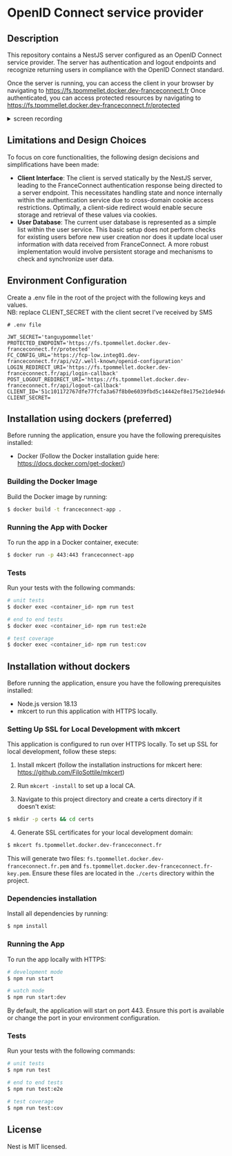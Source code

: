 # OpenID Connect service provider

## Description

This repository contains a NestJS server configured as an OpenID Connect service provider. The server has authentication and logout endpoints and recognize returning users in compliance with the OpenID Connect standard.

Once the server is running, you can access the client in your browser by navigating to https://fs.tpommellet.docker.dev-franceconnect.fr
Once authenticated, you can access protected resources by navigating to https://fs.tpommellet.docker.dev-franceconnect.fr/protected

<details>
<summary>screen recording</summary>

https://github.com/tangzpmlt/franceconnect/assets/149596556/b520f2e5-5c89-46c6-a9bf-cdb5c93cd367

</details>

## Limitations and Design Choices

To focus on core functionalities, the following design decisions and simplifications have been made:

- <b>Client Interface</b>: The client is served statically by the NestJS server, leading to the FranceConnect authentication response being directed to a server endpoint. This necessitates handling state and nonce internally within the authentication service due to cross-domain cookie access restrictions. Optimally, a client-side redirect would enable secure storage and retrieval of these values via cookies.
- <b>User Database</b>: The current user database is represented as a simple list within the user service. This basic setup does not perform checks for existing users before new user creation nor does it update local user information with data received from FranceConnect. A more robust implementation would involve persistent storage and mechanisms to check and synchronize user data.

## Environment Configuration

Create a .env file in the root of the project with the following keys and values.</br>
NB: replace CLIENT_SECRET with the client secret I've received by SMS

```plaintext
# .env file

JWT_SECRET='tanguypommellet'
PROTECTED_ENDPOINT='https://fs.tpommellet.docker.dev-franceconnect.fr/protected'
FC_CONFIG_URL='https://fcp-low.integ01.dev-franceconnect.fr/api/v2/.well-known/openid-configuration'
LOGIN_REDIRECT_URI='https://fs.tpommellet.docker.dev-franceconnect.fr/api/login-callback'
POST_LOGOUT_REDIRECT_URI='https://fs.tpommellet.docker.dev-franceconnect.fr/api/logout-callback'
CLIENT_ID='51c101172767dfe77fcfa3a67f8b0e6039fbd5c14442ef8e175e21de94dccb2c'
CLIENT_SECRET=
```

## Installation using dockers (preferred)

Before running the application, ensure you have the following prerequisites installed:

- Docker (Follow the Docker installation guide here: https://docs.docker.com/get-docker/)

### Building the Docker Image

Build the Docker image by running:

```bash
$ docker build -t franceconnect-app .
```

### Running the App with Docker

To run the app in a Docker container, execute:

```bash
$ docker run -p 443:443 franceconnect-app
```

### Tests

Run your tests with the following commands:

```bash
# unit tests
$ docker exec <container_id> npm run test

# end to end tests
$ docker exec <container_id> npm run test:e2e

# test coverage
$ docker exec <container_id> npm run test:cov
```






## Installation without dockers

Before running the application, ensure you have the following prerequisites installed:

- Node.js version 18.13
- mkcert to run this application with HTTPS locally.

### Setting Up SSL for Local Development with mkcert

This application is configured to run over HTTPS locally. To set up SSL for local development, follow these steps:

1. Install mkcert (follow the installation instructions for mkcert here: https://github.com/FiloSottile/mkcert)

2. Run `mkcert -install` to set up a local CA.

3. Navigate to this project directory and create a certs directory if it doesn't exist:

```bash
$ mkdir -p certs && cd certs
```

4. Generate SSL certificates for your local development domain:

```bash
$ mkcert fs.tpommellet.docker.dev-franceconnect.fr
```

This will generate two files: `fs.tpommellet.docker.dev-franceconnect.fr.pem` and `fs.tpommellet.docker.dev-franceconnect.fr-key.pem`. Ensure these files are located in the `./certs` directory within the project.

### Dependencies installation

Install all dependencies by running:

```bash
$ npm install
```

### Running the App

To run the app locally with HTTPS:

```bash
# development mode
$ npm run start

# watch mode
$ npm run start:dev
```

By default, the application will start on port 443. Ensure this port is available or change the port in your environment configuration.

### Tests

Run your tests with the following commands:

```bash
# unit tests
$ npm run test

# end to end tests
$ npm run test:e2e

# test coverage
$ npm run test:cov
```

## License

Nest is MIT licensed.
